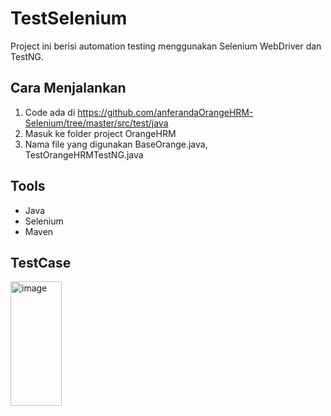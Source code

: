 # TestSelenium
Project ini berisi automation testing menggunakan Selenium WebDriver dan TestNG.

## Cara Menjalankan
1. Code ada di https://github.com/anferandaOrangeHRM-Selenium/tree/master/src/test/java
2. Masuk ke folder project OrangeHRM
3. Nama file yang digunakan BaseOrange.java, TestOrangeHRMTestNG.java

## Tools
- Java
- Selenium
- Maven

## TestCase
<img width="82" height="199" alt="image" src="https://github.com/user-attachments/assets/5d82d42d-8e00-4cc2-8d77-41ae6a360125" />
